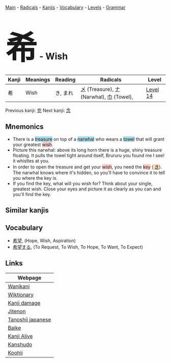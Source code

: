 <style> bigfont {font-size: 100px}</style>
[Main](../index.md) -
[Radicals](../radicals.md) -
[Kanjis](../kanjis.md) -
[Vocabulary](../vocabulary.md) -
[Levels](../levels.md) -
[Grammar](../grammar.md)
# <bigfont> 希</bigfont> - Wish 

| Kanji | Meanings | Reading | Radicals | Level |
| --- | --- | --- | --- | --- |
| 希 | Wish | き, まれ | [メ](../radicals/メ.md) (Treasure), [ナ](../radicals/ナ.md) (Narwhal), [巾](../radicals/巾.md) (Towel),  | [Level 14](../levels/wk_level14.md) |

Previous kanji: [完](完.md) Next kanji: [念](念.md) 

## Mnemonics
 * There is a <span style="background-color:#ADD8E6"> treasure</span> on top of a <span style="background-color:#ADD8E6"> narwhal</span> who wears a <span style="background-color:#ADD8E6"> towel</span> that will grant your greatest <span style="background-color:#ffcccb"> wish</span>.
* Picture this narwhal: above its long horn there is a huge, shiny treasure floating. It pulls the towel tight around itself, Brururu you found me I see! it whistles at you.
* In order to open the treasure and get your <span style="background-color:#ffcccb"> wish</span>, you need the <span style="background-color:#ffcccb"> key</span> (<span style="background-color:#fed8b1"> [き](https://jisho.org/search/き)</span>). The narwhal knows where it's hidden, so you'll have to convince it to tell you where the key is.
* If you find the key, what will you wish for? Think about your single, greatest wish. Close your eyes and picture it as clearly as you can and you'll find the key.


## Similar kanjis
 


## Vocabulary
 * [希望](../vocabulary/希.md), (Hope, Wish, Aspiration)
* [希望する](../vocabulary/希.md), (To Request, To Wish, To Hope, To Want, To Expect)



## Links 

| Webpage |
| --- |
| [Wanikani          ](https://www.wanikani.com/kanji/希) |
| [Wiktionary        ](https://en.wiktionary.org/wiki/希) |
| [Kanji damage      ](http://www.kanjidamage.com/kanji/search?utf8=✓&q=希) |
| [Jitenon           ](https://jitenon.com/kanji/希) |
| [Tanoshii japanese ](https://www.tanoshiijapanese.com/dictionary/kanji.cfm?k=希) |
| [Baike             ](https://baike.baidu.com/item/希) |
| [Kanji Alive       ](https://app.kanjialive.com/希) |
| [Kanshudo          ](https://www.kanshudo.com/searchmn?q=希) |
| [Koohii            ](https://kanji.koohii.com/study/kanji/希) |
